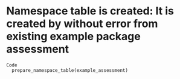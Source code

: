 # Namespace table is created: It is created by without error from existing example package assessment

    Code
      prepare_namespace_table(example_assessment)

